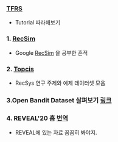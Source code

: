 ### [TFRS](https://www.tensorflow.org/recommenders?hl=en)
- Tutorial 따라해보기

### 1. [RecSim](https://github.com/ZiminPark/recsim)
- Google [RecSim](https://github.com/google-research/recsim) 을 공부한 흔적

### 2. [Topcis](https://github.com/ZiminPark/TIL/tree/master/RecSys/Topics)
- RecSys 연구 주제와 예제 데이터셋 모음


### 3.Open Bandit Dataset 살펴보기 [링크](https://github.com/st-tech/zr-obp)

### 4. REVEAL'20 홈 [번역](https://www.notion.so/zmin/REVEAL-20-5e8b3d4ff4ed42cdb7199afc192b7fe3)
- REVEAL에 있는 자료 꼼꼼히 봐야지.
